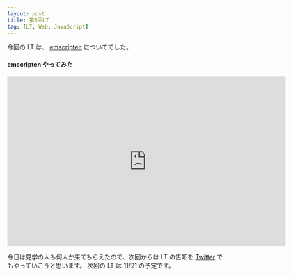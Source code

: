```yaml
---
layout: post
title: 第8回LT
tag: [LT, Web, JavaScript]
---
```


今回の LT は、 [emscripten](https://github.com/kripken/emscripten) についてでした。

#### emscripten やってみた

<div class="slide_wrap">
  <iframe src="https://docs.google.com/presentation/d/e/2PACX-1vTZkbNcBdPk3zhFLIe_vMGlcvpAfESfT02h6XwVwhQWQ37-cPJWhPx79vnBIvp7TIebwc53Um2JdWRs/embed?start=false&loop=false&delayms=3000" frameborder="0" width="640" height="390" allowfullscreen="true" mozallowfullscreen="true" webkitallowfullscreen="true"></iframe>
</div>

今日は見学の人も何人か来てもらえたので、次回からは LT の告知を [Twitter](https://twitter.com/prog_g) でもやっていこうと思います。
次回の LT は 11/21 の予定です。
